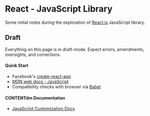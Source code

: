 React - JavaScript Library
==========================

Some initial notes during the exploration of [React.js](https://reactjs.org/) JavaScript library.

## Draft
Everything on this page is in draft-mode. Expect errors, amendments, oversights, and corrections.

#### Quick Start
- Facebook's [create-react-app](https://github.com/facebook/create-react-app)
- [MDN web docs - JavaScript](https://developer.mozilla.org/en-US/docs/Web/JavaScript)
- Compatibility checks with browser via [Babel](https://babeljs.io/)

#### CONTENTdm Documentation
- [JavaScript Customization Docs](https://help.oclc.org/Metadata_Services/CONTENTdm/Advanced_website_customization/JavaScript_customizations)
